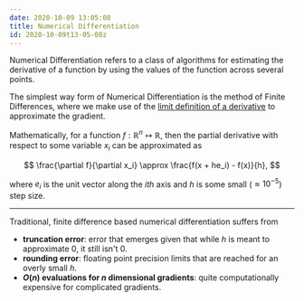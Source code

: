 ```yaml
---
date: 2020-10-09 13:05:08
title: Numerical Differentiation 
id: 2020-10-09t13-05-08z
---
```


Numerical Differentiation refers to a class of algorithms for estimating the
derivative of a function by using the values of the function across several
points.

The simplest way form of Numerical Differentiation is the method of Finite
Differences, where we make use of the [limit definition of
a derivative](https://en.wikipedia.org/wiki/Derivative#Rigorous_definition) to
approximate the gradient.

Mathematically, for a function $f:\mathbb{R}^n\mapsto\mathbb{R}$, then the
partial derivative with respect to some variable $x_i$ can be approximated as

$$
\frac{\partial f}{\partial x_i} \approx \frac{f(x + he_i) - f(x)}{h},
$$

where $e_i$ is the unit vector along the $ith$ axis and $h$ is some small
($\approx 10^{-5}$) step size.

---

Traditional, finite difference based numerical differentiation suffers from 

- **truncation error**: error that emerges given that while $h$ is meant to
  approximate 0, it still isn't 0.
- **rounding error**: floating point precision limits that are reached for an
  overly small $h$.
- **$O(n)$ evaluations for $n$ dimensional gradients**: quite computationally
  expensive for complicated gradients.
